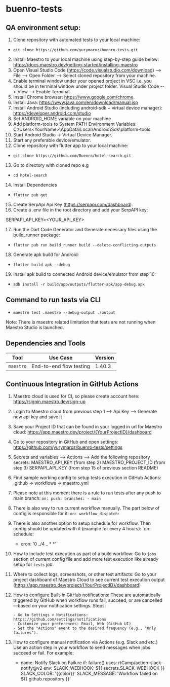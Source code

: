 # buenro-tests

## QA environment setup:

1. Clone repository with automated tests to your local machine:

- `git clone https://github.com/yurymaroz/buenro-tests.git`

2. Install Maestro to your local machine using step-by-step guide below:
   https://docs.maestro.dev/getting-started/installing-maestro
3. Open Visual Studio Code (https://code.visualstudio.com/download) --> File --> Open Folder --> Select cloned repository from your machine.
4. Enable terminal window under your opened project in VSC i.e. you should be in terminal window under project folder.
   Visual Studio Code --> View --> Enable Terminal.
5. Install Chrome browser: https://www.google.com/chrome.
6. Install Java: https://www.java.com/en/download/manual.jsp
7. Install Android Studio (including android-sdk + virtual device manager): https://developer.android.com/studio
8. Set ANDROID_HOME variable on your machine
9. Add platform-tools to System PATH Environment Variables:
   C:\Users\<YourName>\AppData\Local\Android\Sdk\platform-tools
10. Start Android Studio -> Virtual Device Manager.
11. Start any preferable device/emulator.
12. Clone repository with flutter app to your local machine:

- `git clone https://github.com/Buenro/hotel-search.git`

13. Go to directory with cloned repo e.g

- `cd hotel-search`

14. Install Dependencies

- `flutter pub get`

15. Create SerpApi Api Key (https://serpapi.com/dashboard).
16. Create a .env file in the root directory and add your SerpAPI key:

SERPAPI_API_KEY=<YOUR_API_KEY>

17. Run the Dart Code Generator and Generate necessary files using the build_runner package:

- `flutter pub run build_runner build --delete-conflicting-outputs`

18. Generate apk build for Android:

- `flutter build apk --debug`

19. Install apk build to connected Android device/emulator from step 10:

- `adb install -r build/app/outputs/flutter-apk/app-debug.apk`

## Command to run tests via CLI

- `maestro test .maestro --debug-output ./output`

Note: There is maestro related limitation that tests are not running when Maestro Studio is launched.

## Dependencies and Tools

| Tool      | Use Case                | Version |
| --------- | ----------------------- | ------- |
| `maestro` | End-to-end flow testing | 1.40.3  |

## Continuous Integration in GitHub Actions

1.  Maestro cloud is used for CI, so please create account here: https://signin.maestro.dev/sign-up
2.  Login to Maestro cloud from previous step 1 --> Api Key --> Generate new api key and save it
3.  Save your Project ID that can be found in your logged in url for Maestro cloud:
    https://app.maestro.dev/project/{YourProjectID}/dashboard
4.  Go to your repository in GitHub and open settings:
    https://github.com/yurymaroz/buenro-tests/settings
5.  Secrets and variables --> Actions --> Add the following repository secrets:
    MAESTRO_API_KEY (from step 2)
    MAESTRO_PROJECT_ID (from step 3)
    SERPAPI_API_KEY (from step 15 of previous section README)
6.  Find sample working config to setup tests execution in GitHub Actions:
    .github -> workflows -> maestro.yml
7.  Please note at this moment there is a rule to run tests after any push to main branch:
    `on:
push:
    branches:
        - main`
8.  There is also way to run current workflow manually. The part below of config is responsible for it:
    `on:
workflow_dispatch:`
9.  There is also another option to setup schedule for workflow. Then config should be updated with it (example for every 4 hours):
    `on:
    schedule:
    - cron: '0 _/4 _ \* \*'`
10. How to include test execution as part of a build workflow:
    Go to `jobs` section of current config file and add more test execution like already setup for `tests` job.
11. Where to collect logs, screenshots, or other test artifacts:
    Go to your project dashboard of Maestro Cloud to see current test execution output (https://app.maestro.dev/project/{YourProjectID}/dashboard)
12. How to configure Built-in GitHub notifications:
    These are automatically triggered by GitHub when workflow runs fail, succeed, or are cancelled—based on your notification settings.
    Steps:

        - Go to Settings > Notifications: https://github.com/settings/notifications
        - Customize your preferences: Email, Web (GitHub UI)
        - Set the "Actions" event to the desired frequency (e.g., "Only failures").

13. How to configure manual notification via Actions (e.g. Slack and etc.)
    Use an action step in your workflow to send messages when jobs succeed or fail. For example:

    - name: Notify Slack on Failure
      if: failure()
      uses: rtCamp/action-slack-notify@v2
      env:
      SLACK_WEBHOOK: ${{ secrets.SLACK_WEBHOOK }}
      SLACK_COLOR: '{{color}}'
      SLACK_MESSAGE: 'Workflow failed on ${{ github.repository }}'
